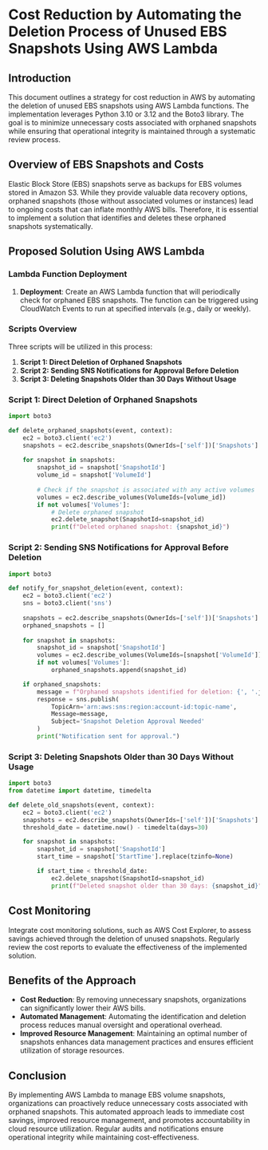 # Cost Reduction by Automating the Deletion Process of Unused EBS Snapshots Using AWS Lambda

## Introduction
This document outlines a strategy for cost reduction in AWS by automating the deletion of unused EBS snapshots using AWS Lambda functions. The implementation leverages Python 3.10 or 3.12 and the Boto3 library. The goal is to minimize unnecessary costs associated with orphaned snapshots while ensuring that operational integrity is maintained through a systematic review process.

## Overview of EBS Snapshots and Costs
Elastic Block Store (EBS) snapshots serve as backups for EBS volumes stored in Amazon S3. While they provide valuable data recovery options, orphaned snapshots (those without associated volumes or instances) lead to ongoing costs that can inflate monthly AWS bills. Therefore, it is essential to implement a solution that identifies and deletes these orphaned snapshots systematically.

## Proposed Solution Using AWS Lambda

### Lambda Function Deployment
1. **Deployment**: Create an AWS Lambda function that will periodically check for orphaned EBS snapshots. The function can be triggered using CloudWatch Events to run at specified intervals (e.g., daily or weekly).

### Scripts Overview
Three scripts will be utilized in this process:

1. **Script 1: Direct Deletion of Orphaned Snapshots**
2. **Script 2: Sending SNS Notifications for Approval Before Deletion**
3. **Script 3: Deleting Snapshots Older than 30 Days Without Usage**

### Script 1: Direct Deletion of Orphaned Snapshots

```python
import boto3

def delete_orphaned_snapshots(event, context):
    ec2 = boto3.client('ec2')
    snapshots = ec2.describe_snapshots(OwnerIds=['self'])['Snapshots']
    
    for snapshot in snapshots:
        snapshot_id = snapshot['SnapshotId']
        volume_id = snapshot['VolumeId']
        
        # Check if the snapshot is associated with any active volumes
        volumes = ec2.describe_volumes(VolumeIds=[volume_id])
        if not volumes['Volumes']:
            # Delete orphaned snapshot
            ec2.delete_snapshot(SnapshotId=snapshot_id)
            print(f"Deleted orphaned snapshot: {snapshot_id}")
```

### Script 2: Sending SNS Notifications for Approval Before Deletion

```python
import boto3

def notify_for_snapshot_deletion(event, context):
    ec2 = boto3.client('ec2')
    sns = boto3.client('sns')
    
    snapshots = ec2.describe_snapshots(OwnerIds=['self'])['Snapshots']
    orphaned_snapshots = []
    
    for snapshot in snapshots:
        snapshot_id = snapshot['SnapshotId']
        volumes = ec2.describe_volumes(VolumeIds=[snapshot['VolumeId']])
        if not volumes['Volumes']:
            orphaned_snapshots.append(snapshot_id)

    if orphaned_snapshots:
        message = f"Orphaned snapshots identified for deletion: {', '.join(orphaned_snapshots)}"
        response = sns.publish(
            TopicArn='arn:aws:sns:region:account-id:topic-name',
            Message=message,
            Subject='Snapshot Deletion Approval Needed'
        )
        print("Notification sent for approval.")
```

### Script 3: Deleting Snapshots Older than 30 Days Without Usage

```python
import boto3
from datetime import datetime, timedelta

def delete_old_snapshots(event, context):
    ec2 = boto3.client('ec2')
    snapshots = ec2.describe_snapshots(OwnerIds=['self'])['Snapshots']
    threshold_date = datetime.now() - timedelta(days=30)

    for snapshot in snapshots:
        snapshot_id = snapshot['SnapshotId']
        start_time = snapshot['StartTime'].replace(tzinfo=None)

        if start_time < threshold_date:
            ec2.delete_snapshot(SnapshotId=snapshot_id)
            print(f"Deleted snapshot older than 30 days: {snapshot_id}")
```

## Cost Monitoring
Integrate cost monitoring solutions, such as AWS Cost Explorer, to assess savings achieved through the deletion of unused snapshots. Regularly review the cost reports to evaluate the effectiveness of the implemented solution.

## Benefits of the Approach
- **Cost Reduction**: By removing unnecessary snapshots, organizations can significantly lower their AWS bills.
- **Automated Management**: Automating the identification and deletion process reduces manual oversight and operational overhead.
- **Improved Resource Management**: Maintaining an optimal number of snapshots enhances data management practices and ensures efficient utilization of storage resources.

## Conclusion
By implementing AWS Lambda to manage EBS volume snapshots, organizations can proactively reduce unnecessary costs associated with orphaned snapshots. This automated approach leads to immediate cost savings, improved resource management, and promotes accountability in cloud resource utilization. Regular audits and notifications ensure operational integrity while maintaining cost-effectiveness.
